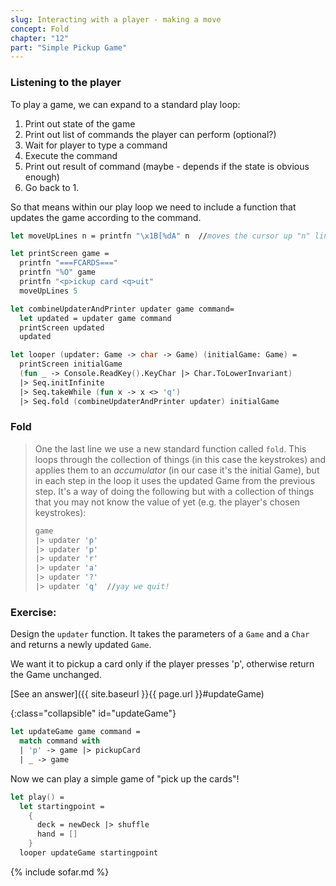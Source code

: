 ```yaml
---
slug: Interacting with a player - making a move
concept: Fold
chapter: "12"
part: "Simple Pickup Game"
---
```


### Listening to the player
To play a game, we can expand to a standard play loop:
1. Print out state of the game
2. Print out list of commands the player can perform (optional?)
4. Wait for player to type a command
5. Execute the command
6. Print out result of command (maybe - depends if the state is obvious enough)
7. Go back to 1.

So that means within our play loop we need to include a function that updates the game according to the command.
```fsharp
let moveUpLines n = printfn "\x1B[%dA" n  //moves the cursor up "n" lines

let printScreen game =
  printfn "===FCARDS==="
  printfn "%O" game
  printfn "<p>ickup card <q>uit"
  moveUpLines 5

let combineUpdaterAndPrinter updater game command= 
  let updated = updater game command
  printScreen updated
  updated 

let looper (updater: Game -> char -> Game) (initialGame: Game) = 
  printScreen initialGame
  (fun _ -> Console.ReadKey().KeyChar |> Char.ToLowerInvariant)
  |> Seq.initInfinite
  |> Seq.takeWhile (fun x -> x <> 'q')
  |> Seq.fold (combineUpdaterAndPrinter updater) initialGame
```

### Fold
> One the last line we use a new standard function called `fold`.
> This loops through the collection of things (in this case the keystrokes) and applies them to an _accumulator_ (in our case it's the initial Game),
> but in each step in the loop it uses the updated Game from the previous step.
> It's a way of doing the following but with a collection of things that you may not know the value of yet (e.g. the player's chosen keystrokes):
> ```fsharp
> game
> |> updater 'p'
> |> updater 'p'
> |> updater 'r'
> |> updater 'a'
> |> updater '?'
> |> updater 'q'  //yay we quit!
> ```

### Exercise:

Design the `updater` function.  It takes the parameters of a `Game` and a `Char` and returns a newly updated `Game`.

We want it to pickup a card only if the player presses 'p', otherwise return the Game unchanged.

[See an answer]({{ site.baseurl }}{{ page.url }}#updateGame)

{:class="collapsible" id="updateGame"}
```fsharp
let updateGame game command = 
  match command with 
  | 'p' -> game |> pickupCard
  | _ -> game
```

Now we can play a simple game of "pick up the cards"!

```fsharp
let play() =
  let startingpoint = 
    {
      deck = newDeck |> shuffle
      hand = []
    }
  looper updateGame startingpoint
```

{% include sofar.md %}